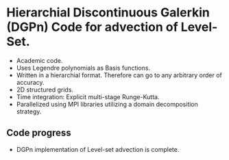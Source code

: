 # Hierarchial Discontinuous Galerkin (DGPn) Code for advection of Level-Set.
- Academic code.
- Uses Legendre polynomials as Basis functions.
- Written in a hierarchial format. Therefore can go to any arbitrary order of accuracy.
- 2D structured grids.
- Time integration: Explicit multi-stage Runge-Kutta.
- Parallelized using MPI libraries utilizing a domain decomposition strategy.

## Code progress
- DGPn implementation of Level-set advection is complete.

